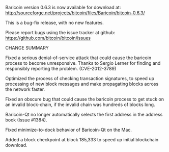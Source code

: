 Baricoin version 0.6.3 is now available for download at:
  http://sourceforge.net/projects/bitcoin/files/Baricoin/bitcoin-0.6.3/

This is a bug-fix release, with no new features.

Please report bugs using the issue tracker at github:
  https://github.com/bitcoin/bitcoin/issues

CHANGE SUMMARY

Fixed a serious denial-of-service attack that could cause the
baricoin process to become unresponsive. Thanks to Sergio Lerner
for finding and responsibly reporting the problem. (CVE-2012-3789)

Optimized the process of checking transaction signatures, to
speed up processing of new block messages and make propagating
blocks across the network faster.

Fixed an obscure bug that could cause the baricoin process to get
stuck on an invalid block-chain, if the invalid chain was
hundreds of blocks long.

Baricoin-Qt no longer automatically selects the first address
in the address book (Issue #1384).

Fixed minimize-to-dock behavior of Baricoin-Qt on the Mac.

Added a block checkpoint at block 185,333 to speed up initial
blockchain download.
